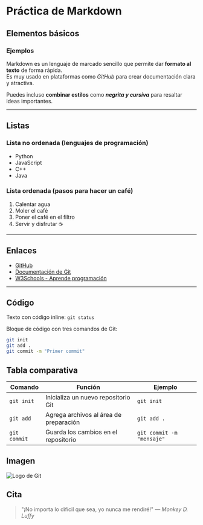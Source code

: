 # Práctica de Markdown

## Elementos básicos

### Ejemplos

Markdown es un lenguaje de marcado sencillo que permite dar **formato al texto** de forma rápida.  
Es muy usado en plataformas como *GitHub* para crear documentación clara y atractiva.

Puedes incluso **combinar estilos** como ***negrita y cursiva*** para resaltar ideas importantes.

---

## Listas

### Lista no ordenada (lenguajes de programación)
- Python  
- JavaScript  
- C++  
- Java  

### Lista ordenada (pasos para hacer un café)
1. Calentar agua  
2. Moler el café  
3. Poner el café en el filtro  
4. Servir y disfrutar ☕

---

## Enlaces

- [GitHub](https://github.com)  
- [Documentación de Git](https://git-scm.com/doc)  
- [W3Schools - Aprende programación](https://www.w3schools.com)  

---

## Código

Texto con código inline: `git status`

Bloque de código con tres comandos de Git:

```bash
git init
git add .
git commit -m "Primer commit"
```

## Tabla comparativa

| **Comando**  | **Función**                            | **Ejemplo**               |
| ------------ | -------------------------------------- | ------------------------- |
| `git init`   | Inicializa un nuevo repositorio Git    | `git init`                |
| `git add`    | Agrega archivos al área de preparación | `git add .`               |
| `git commit` | Guarda los cambios en el repositorio   | `git commit -m "mensaje"` |

## Imagen

![Logo de Git](https://git-scm.com/images/logos/downloads/Git-Logo-2Color.png)

## Cita

> "¡No importa lo dificil que sea, yo nunca me rendiré!"
>  — *Monkey D. Luffy*